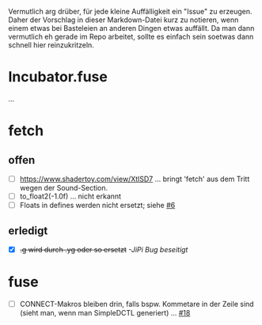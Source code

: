 Vermutlich arg drüber, für jede kleine Auffälligkeit ein "Issue" zu erzeugen. Daher der Vorschlag in dieser Markdown-Datei kurz zu notieren, wenn einem etwas bei Basteleien an anderen Dingen etwas auffällt. Da man dann vermutlich eh gerade im Repo arbeitet, sollte es einfach sein soetwas dann schnell hier reinzukritzeln.

# Incubator.fuse

...

# fetch

## offen
- [ ] https://www.shadertoy.com/view/XtlSD7 ... bringt 'fetch' aus dem Tritt wegen der Sound-Section.
- [ ] to_float2(-1.0f) ... nicht erkannt
- [ ] Floats in defines werden nicht ersetzt; siehe [#6](https://github.com/nmbr73/Fetch-n-Fuse/issues/6)

## erledigt
- [x] <del>.g wird durch .yg oder so ersetzt</del> *-JiPi Bug beseitigt*

# fuse

- [ ] CONNECT-Makros bleiben drin, falls bspw. Kommetare in der Zeile sind (sieht man, wenn man SimpleDCTL generiert) ... [#18](https://github.com/nmbr73/Fetch-n-Fuse/issues/18)
